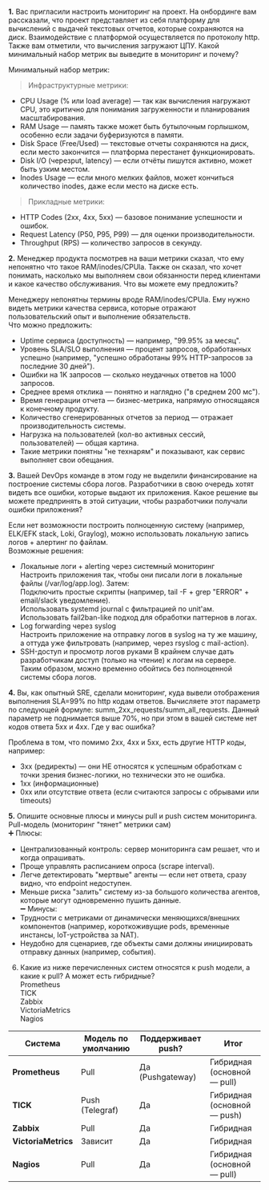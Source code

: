 **1.** Вас пригласили настроить мониторинг на проект. На онбординге вам рассказали, что проект представляет из себя платформу для вычислений с выдачей текстовых отчетов, которые сохраняются на диск. Взаимодействие с платформой осуществляется по протоколу http. Также вам отметили, что вычисления загружают ЦПУ. Какой минимальный набор метрик вы выведите в мониторинг и почему?  

Минимальный набор метрик:  
> Инфраструктурные метрики:
- CPU Usage (% или load average) — так как вычисления нагружают CPU, это критично для понимания загруженности и планирования масштабирования.  
- RAM Usage — память также может быть бутылочным горлышком, особенно если задачи буферизуются в памяти.  
- Disk Space (Free/Used) — текстовые отчеты сохраняются на диск, если место закончится — платформа перестанет функционировать.  
- Disk I/O (черезput, latency) — если отчёты пишутся активно, может быть узким местом.  
- Inodes Usage — если много мелких файлов, может кончиться количество inodes, даже если место на диске есть.  

> Прикладные метрики:  
- HTTP Codes (2xx, 4xx, 5xx) — базовое понимание успешности и ошибок.  
- Request Latency (P50, P95, P99) — для оценки производительности.  
- Throughput (RPS) — количество запросов в секунду.  

**2.** Менеджер продукта посмотрев на ваши метрики сказал, что ему непонятно что такое RAM/inodes/CPUla. Также он сказал, что хочет понимать, насколько мы выполняем свои обязанности перед клиентами и какое качество обслуживания. Что вы можете ему предложить?

Менеджеру непонятны термины вроде RAM/inodes/CPUla. Ему нужно видеть метрики качества сервиса, которые отражают пользовательский опыт и выполнение обязательств.  
Что можно предложить:  
- Uptime сервиса (доступность) — например, "99.95% за месяц".
-  Уровень SLA/SLO выполнения — процент запросов, обработанных успешно (например, "успешно обработаны 99% HTTP-запросов за последние 30 дней").
-  Ошибки на 1K запросов — сколько неудачных ответов на 1000 запросов.
-  Среднее время отклика — понятно и наглядно ("в среднем 200 мс").
-  Время генерации отчета — бизнес-метрика, напрямую относящаяся к конечному продукту.
-  Количество сгенерированных отчетов за период — отражает производительность системы.  
-  Нагрузка на пользователей (кол-во активных сессий, пользователей) — общая картина.  
-  Такие метрики понятны "не технарям" и показывают, как сервис выполняет свои обещания.  

**3.** Вашей DevOps команде в этом году не выделили финансирование на построение системы сбора логов. Разработчики в свою очередь хотят видеть все ошибки, которые выдают их приложения. Какое решение вы можете предпринять в этой ситуации, чтобы разработчики получали ошибки приложения?

Если нет возможности построить полноценную систему (например, ELK/EFK stack, Loki, Graylog), можно использовать локальную запись логов + алертинг по файлам.  
Возможные решения:  
-  Локальные логи + alerting через системный мониторинг  
   Настроить приложения так, чтобы они писали логи в локальные файлы (/var/log/app.log). Затем:  
   Подключить простые скрипты (например, tail -F + grep "ERROR" + email/slack уведомление).  
   Использовать systemd journal с фильтрацией по unit'ам.  
   Использовать fail2ban-like подход для обработки паттернов в логах.  
-  Log forwarding через syslog  
   Настроить приложение на отправку логов в syslog на ту же машину, а оттуда уже фильтровать (например, через rsyslog с mail-action).  
-  SSH-доступ и просмотр логов руками
   В крайнем случае дать разработчикам доступ (только на чтение) к логам на сервере.  
Таким образом, можно временно обойтись без полноценной системы сбора логов.

**4.** Вы, как опытный SRE, сделали мониторинг, куда вывели отображения выполнения SLA=99% по http кодам ответов. Вычисляете этот параметр по следующей формуле: summ_2xx_requests/summ_all_requests. Данный параметр не поднимается выше 70%, но при этом в вашей системе нет кодов ответа 5xx и 4xx. Где у вас ошибка?

Проблема в том, что помимо 2xx, 4xx и 5xx, есть другие HTTP коды, например:  
- 3xx (редиректы) — они НЕ относятся к успешным обработкам с точки зрения бизнес-логики, но технически это не ошибка.  
- 1xx (информационные)  
- 0xx или отсутствие ответа (если считаются запросы с обрывами или timeouts)  

**5.** Опишите основные плюсы и минусы pull и push систем мониторинга.  
Pull-модель (мониторинг "тянет" метрики сам)  
➕ Плюсы:  
- Централизованный контроль: сервер мониторинга сам решает, что и когда опрашивать.  
- Проще управлять расписанием опроса (scrape interval).  
- Легче детектировать "мертвые" агенты — если нет ответа, сразу видно, что endpoint недоступен.  
- Меньше риска "залить" систему из-за большого количества агентов, которые могут одновременно пушить данные.  
➖ Минусы:  
- Трудности с метриками от динамически меняющихся/внешних компонентов (например, короткоживущие pods, временные инстансы, IoT-устройства за NAT).  
- Неудобно для сценариев, где объекты сами должны инициировать отправку данных (например, события).  

6. Какие из ниже перечисленных систем относятся к push модели, а какие к pull? А может есть гибридные?  
Prometheus  
TICK  
Zabbix  
VictoriaMetrics  
Nagios

| Система             | Модель по умолчанию | Поддерживает push? | Итог                        |
| ------------------- | ------------------- | ------------------ | --------------------------- |
| **Prometheus**      | Pull                | Да (Pushgateway)   | Гибридная (основной — pull) |
| **TICK**            | Push (Telegraf)     | Да                 | Гибридная (основной — push) |
| **Zabbix**          | Pull                | Да                 | Гибридная                   |
| **VictoriaMetrics** | Зависит             | Да                 | Гибридная                   |
| **Nagios**          | Pull                | Да                 | Гибридная (основной — pull) |
